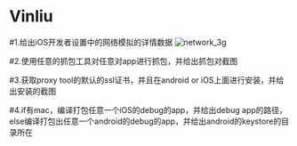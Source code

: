 # Vinliu
#1.给出iOS开发者设置中的网络模拟的详情数据
![network_3g](https://cloud.githubusercontent.com/assets/15674756/13547697/79781012-e317-11e5-9528-84b96c7a765f.png)

#2.使用任意的抓包工具对任意对app进行抓包，并给出抓包对截图

#3.获取proxy tool的默认的ssl证书，并且在android or iOS上面进行安装，并给出安装的截图

#4.if有mac，编译打包任意一个iOS的debug的app，并给出debug app的路径，else编译打包出任意一个android的debug的app，并给出android的keystore的目录所在
